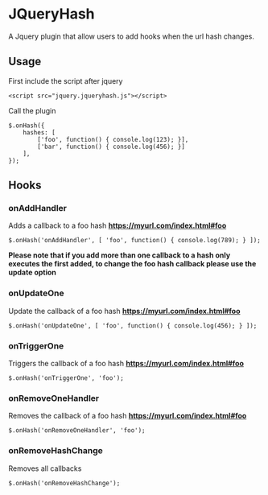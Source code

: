 # JQueryHash
A Jquery plugin that allow users  to add hooks when the url hash changes.

## Usage
First include the script after jquery
```
<script src="jquery.jqueryhash.js"></script>
```
Call the plugin 
```
$.onHash({
    hashes: [
        ['foo', function() { console.log(123); }],
        ['bar', function() { console.log(456); }]
    ],
});
```
## Hooks

### onAddHandler
Adds a callback to a foo hash **https://myurl.com/index.html#foo**
```
$.onHash('onAddHandler', [ 'foo', function() { console.log(789); } ]); 
```
**Please note that if you add more than one callback to a hash only executes the first added, to change the foo hash callback please use the update option**

### onUpdateOne
Update the callback of a foo hash **https://myurl.com/index.html#foo**
```
$.onHash('onUpdateOne', [ 'foo', function() { console.log(456); } ]); 
```

### onTriggerOne
Triggers the callback of a foo hash **https://myurl.com/index.html#foo**
```
$.onHash('onTriggerOne', 'foo'); 
```

### onRemoveOneHandler
Removes the callback of a foo hash **https://myurl.com/index.html#foo**
```
$.onHash('onRemoveOneHandler', 'foo');
```

### onRemoveHashChange
Removes all callbacks
```
$.onHash('onRemoveHashChange'); 